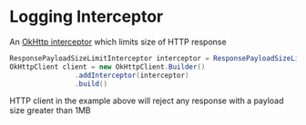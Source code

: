 Logging Interceptor
===================

An [OkHttp interceptor][interceptors] which limits size of HTTP response

```java
ResponsePayloadSizeLimitInterceptor interceptor = ResponsePayloadSizeLimitInterceptor(1000000)
OkHttpClient client = new OkHttpClient.Builder()
                .addInterceptor(interceptor)
                .build()
```

HTTP client in the example above will reject any response with a payload size greater than 1MB


[interceptors]: https://square.github.io/okhttp/interceptors/
